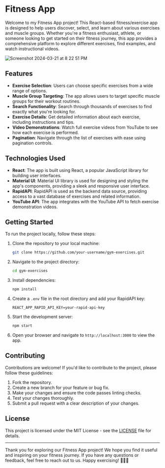 # Fitness App

Welcome to my Fitness App project! This React-based fitness/exercise app is designed to help users discover, select, and learn about various exercises and muscle groups. Whether you're a fitness enthusiast, athlete, or someone looking to get started on their fitness journey, this app provides a comprehensive platform to explore different exercises, find examples, and watch instructional videos.

![Screenshot 2024-03-21 at 8 22 51 PM](https://github.com/btarrant/gym-exercises/assets/93632053/40ad4295-3f7a-43f6-b7cf-421febcda335)



## Features

- **Exercise Selection**: Users can choose specific exercises from a wide range of options.
- **Muscle Group Targeting**: The app allows users to target specific muscle groups for their workout routines.
- **Search Functionality**: Search through thousands of exercises to find exactly what you're looking for.
- **Exercise Details**: Get detailed information about each exercise, including instructions and tips.
- **Video Demonstrations**: Watch full exercise videos from YouTube to see how each exercise is performed.
- **Pagination**: Navigate through the list of exercises with ease using pagination controls.

## Technologies Used

- **React**: The app is built using React, a popular JavaScript library for building user interfaces.
- **Material UI**: Material UI library is used for designing and styling the app's components, providing a sleek and responsive user interface.
- **RapidAPI**: RapidAPI is used as the backend data source, providing access to a vast database of exercises and related information.
- **YouTube API**: The app integrates with the YouTube API to fetch exercise demonstration videos.

## Getting Started

To run the project locally, follow these steps:

1. Clone the repository to your local machine:

   ```bash
   git clone https://github.com/your-username/gym-exercises.git
   ```

2. Navigate to the project directory:

   ```bash
   cd gym-exercises
   ```

3. Install dependencies:

   ```bash
   npm install
   ```

4. Create a `.env` file in the root directory and add your RapidAPI key:

   ```env
   REACT_APP_RAPID_API_KEY=your-rapid-api-key
   ```

5. Start the development server:

   ```bash
   npm start
   ```

6. Open your browser and navigate to `http://localhost:3000` to view the app.

## Contributing

Contributions are welcome! If you'd like to contribute to the project, please follow these guidelines:

1. Fork the repository.
2. Create a new branch for your feature or bug fix.
3. Make your changes and ensure the code passes linting checks.
4. Test your changes thoroughly.
5. Submit a pull request with a clear description of your changes.

## License

This project is licensed under the MIT License - see the [LICENSE](LICENSE) file for details.

---

Thank you for exploring our Fitness App project! We hope you find it useful and inspiring on your fitness journey. If you have any questions or feedback, feel free to reach out to us. Happy exercising! 🏋️‍♂️💪
